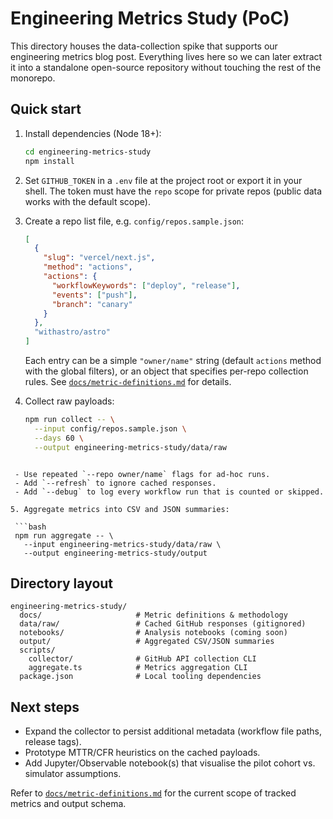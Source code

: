 # Engineering Metrics Study (PoC)

This directory houses the data-collection spike that supports our engineering metrics blog post. Everything lives here so we can later extract it into a standalone open-source repository without touching the rest of the monorepo.

## Quick start

1. Install dependencies (Node 18+):

   ```bash
   cd engineering-metrics-study
   npm install
   ```

2. Set `GITHUB_TOKEN` in a `.env` file at the project root or export it in your shell. The token must have the `repo` scope for private repos (public data works with the default scope).

3. Create a repo list file, e.g. `config/repos.sample.json`:

   ```json
   [
     {
       "slug": "vercel/next.js",
       "method": "actions",
       "actions": {
         "workflowKeywords": ["deploy", "release"],
         "events": ["push"],
         "branch": "canary"
       }
     },
     "withastro/astro"
   ]
   ```

   Each entry can be a simple `"owner/name"` string (default `actions` method with the global filters), or an object that specifies per-repo collection rules. See [`docs/metric-definitions.md`](docs/metric-definitions.md) for details.

4. Collect raw payloads:

   ```bash
   npm run collect -- \
     --input config/repos.sample.json \
     --days 60 \
     --output engineering-metrics-study/data/raw
  ```

   - Use repeated `--repo owner/name` flags for ad-hoc runs.
   - Add `--refresh` to ignore cached responses.
   - Add `--debug` to log every workflow run that is counted or skipped.

5. Aggregate metrics into CSV and JSON summaries:

   ```bash
   npm run aggregate -- \
     --input engineering-metrics-study/data/raw \
     --output engineering-metrics-study/output
   ```

## Directory layout

```
engineering-metrics-study/
  docs/                     # Metric definitions & methodology
  data/raw/                 # Cached GitHub responses (gitignored)
  notebooks/                # Analysis notebooks (coming soon)
  output/                   # Aggregated CSV/JSON summaries
  scripts/
    collector/              # GitHub API collection CLI
    aggregate.ts            # Metrics aggregation CLI
  package.json              # Local tooling dependencies
```

## Next steps

- Expand the collector to persist additional metadata (workflow file paths, release tags).
- Prototype MTTR/CFR heuristics on the cached payloads.
- Add Jupyter/Observable notebook(s) that visualise the pilot cohort vs. simulator assumptions.

Refer to [`docs/metric-definitions.md`](docs/metric-definitions.md) for the current scope of tracked metrics and output schema.
